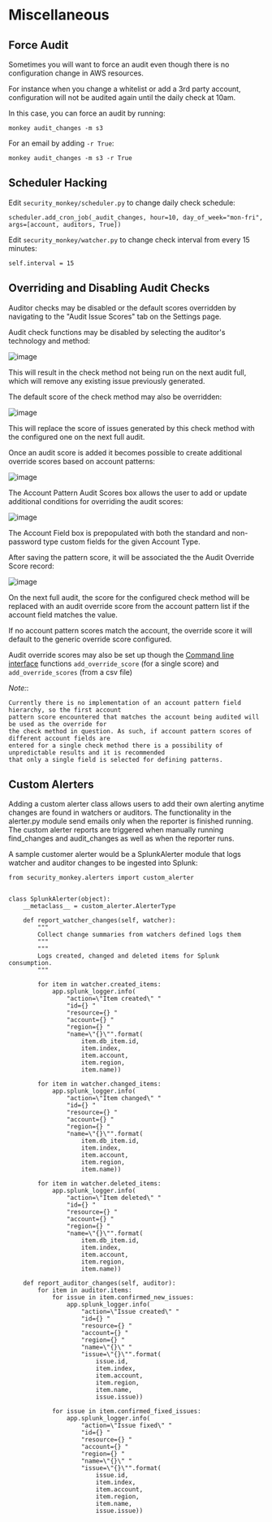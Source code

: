 Miscellaneous
=============

Force Audit
-----------

Sometimes you will want to force an audit even though there is no configuration change in AWS resources.

For instance when you change a whitelist or add a 3rd party account, configuration will not be audited again until the daily check at 10am.

In this case, you can force an audit by running:

~~~~ {.sourceCode .bash}
monkey audit_changes -m s3
~~~~

For an email by adding `-r True`:

~~~~ {.sourceCode .bash}
monkey audit_changes -m s3 -r True
~~~~

Scheduler Hacking
-----------------

Edit `security_monkey/scheduler.py` to change daily check schedule:

    scheduler.add_cron_job(_audit_changes, hour=10, day_of_week="mon-fri", args=[account, auditors, True])

Edit `security_monkey/watcher.py` to change check interval from every 15 minutes:

    self.interval = 15

Overriding and Disabling Audit Checks
-------------------------------------

Auditor checks may be disabled or the default scores overridden by navigating to the "Audit Issue Scores" tab on the Settings page.

Audit check functions may be disabled by selecting the auditor's technology and method:

![image](images/disable_check.png)

This will result in the check method not being run on the next audit full, which will remove any existing issue previously generated.

The default score of the check method may also be overridden:

![image](images/override_check_score.png)

This will replace the score of issues generated by this check method with the configured one on the next full audit.

Once an audit score is added it becomes possible to create additional override scores based on account patterns:

![image](images/created_check_score.png)

The Account Pattern Audit Scores box allows the user to add or update additional conditions for overriding the audit scores:

![image](images/create_pattern_check_score.png)

The Account Field box is prepopulated with both the standard and non-password type custom fields for the given Account Type.

After saving the pattern score, it will be associated the the Audit Override Score record:

![image](images/check_score_with_pattern.png)

On the next full audit, the score for the configured check method will be replaced with an audit override score from the account pattern list if the account field matches the value.

If no account pattern scores match the account, the override score it will default to the generic override score configured.

Audit override scores may also be set up though the [Command line interface](../security_monkey/manage.py) functions `add_override_score` (for a single score) and `add_override_scores` (from a csv file)

*Note:*:

    Currently there is no implementation of an account pattern field hierarchy, so the first account
    pattern score encountered that matches the account being audited will be used as the override for
    the check method in question. As such, if account pattern scores of different account fields are
    entered for a single check method there is a possibility of unpredictable results and it is recommended
    that only a single field is selected for defining patterns.

Custom Alerters
---------------

Adding a custom alerter class allows users to add their own alerting anytime changes are found in watchers or auditors. The functionality in the alerter.py module send emails only when the reporter is finished running. The custom alerter reports are triggered when manually running find\_changes and audit\_changes as well as when the reporter runs.

A sample customer alerter would be a SplunkAlerter module that logs watcher and auditor changes to be ingested into Splunk:

~~~~ {.sourceCode .python}
from security_monkey.alerters import custom_alerter


class SplunkAlerter(object):
    __metaclass__ = custom_alerter.AlerterType

    def report_watcher_changes(self, watcher):
        """
        Collect change summaries from watchers defined logs them
        """
        """
        Logs created, changed and deleted items for Splunk consumption.
        """

        for item in watcher.created_items:
            app.splunk_logger.info(
                "action=\"Item created\" "
                "id={} "
                "resource={} "
                "account={} "
                "region={} "
                "name=\"{}\"".format(
                    item.db_item.id,
                    item.index,
                    item.account,
                    item.region,
                    item.name))

        for item in watcher.changed_items:
            app.splunk_logger.info(
                "action=\"Item changed\" "
                "id={} "
                "resource={} "
                "account={} "
                "region={} "
                "name=\"{}\"".format(
                    item.db_item.id,
                    item.index,
                    item.account,
                    item.region,
                    item.name))

        for item in watcher.deleted_items:
            app.splunk_logger.info(
                "action=\"Item deleted\" "
                "id={} "
                "resource={} "
                "account={} "
                "region={} "
                "name=\"{}\"".format(
                    item.db_item.id,
                    item.index,
                    item.account,
                    item.region,
                    item.name))

    def report_auditor_changes(self, auditor):
        for item in auditor.items:
            for issue in item.confirmed_new_issues:
                app.splunk_logger.info(
                    "action=\"Issue created\" "
                    "id={} "
                    "resource={} "
                    "account={} "
                    "region={} "
                    "name=\"{}\" "
                    "issue=\"{}\"".format(
                        issue.id,
                        item.index,
                        item.account,
                        item.region,
                        item.name,
                        issue.issue))

            for issue in item.confirmed_fixed_issues:
                app.splunk_logger.info(
                    "action=\"Issue fixed\" "
                    "id={} "
                    "resource={} "
                    "account={} "
                    "region={} "
                    "name=\"{}\" "
                    "issue=\"{}\"".format(
                        issue.id,
                        item.index,
                        item.account,
                        item.region,
                        item.name,
                        issue.issue))
~~~~
